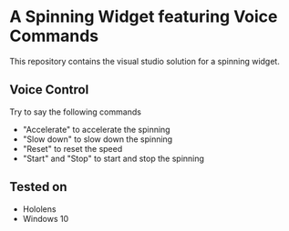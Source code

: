 # A Spinning Widget featuring Voice Commands

This repository contains the visual studio solution for a spinning widget.

## Voice Control
Try to say the following commands
- "Accelerate" to accelerate the spinning
- "Slow down" to slow down the spinning
- "Reset" to reset the speed
- "Start" and "Stop" to start and stop the spinning

## Tested on
- Hololens
- Windows 10


